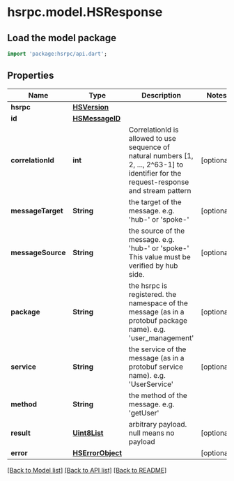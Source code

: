 # hsrpc.model.HSResponse

## Load the model package
```dart
import 'package:hsrpc/api.dart';
```

## Properties
Name | Type | Description | Notes
------------ | ------------- | ------------- | -------------
**hsrpc** | [**HSVersion**](HSVersion.md) |  | 
**id** | [**HSMessageID**](HSMessageID.md) |  | 
**correlationId** | **int** | CorrelationId is allowed to use sequence of natural numbers [1, 2, ..., 2^63-1] to identifier for the request-response and stream pattern | [optional] 
**messageTarget** | **String** | the target of the message. e.g. 'hub-<id>' or 'spoke-<id>' | [optional] 
**messageSource** | **String** | the source of the message. e.g. 'hub-<id>' or 'spoke-<id>' This value must be verified by hub side. | [optional] 
**package** | **String** | the hsrpc is registered. the namespace of the message (as in a protobuf package name). e.g. 'user_management' | [optional] 
**service** | **String** | the service of the message (as in a protobuf service name). e.g. 'UserService' | [optional] 
**method** | **String** | the method of the message. e.g. 'getUser' | 
**result** | [**Uint8List**](Uint8List.md) | arbitrary payload. null means no payload | [optional] 
**error** | [**HSErrorObject**](HSErrorObject.md) |  | [optional] 

[[Back to Model list]](../README.md#documentation-for-models) [[Back to API list]](../README.md#documentation-for-api-endpoints) [[Back to README]](../README.md)


